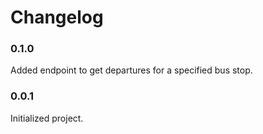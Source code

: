 # Changelog

### 0.1.0
Added endpoint to get departures for a specified bus stop. 

### 0.0.1
Initialized project.
